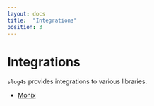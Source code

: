 ```yaml
---
layout: docs
title:  "Integrations"
position: 3
---
```


# Integrations

`slog4s` provides integrations to various libraries.
- [Monix](monix.html)
